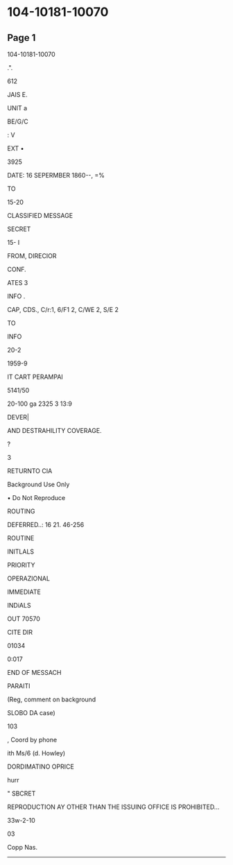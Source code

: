 # 104-10181-10070

## Page 1

104-10181-10070

.".

612

JAIS E.

UNIT a

BE/G/C

: V

EXT •

3925

DATE: 16 SEPERMBER 1860--, =%

TO

15-20

CLASSIFIED MESSAGE

SECRET

15- I

FROM, DIRECIOR

CONF.

ATES 3

INFO .

CAP, CDS., C/r:1, 6/F1 2, C/WE 2, S/E 2

TO

INFO

20-2

1959-9

IT CART PERAMPAI

5141/50

20-100 ga 2325 3 13:9

DEVER|

AND DESTRAHILITY COVERAGE.

?

3

RETURNTO CIA

Background Use Only

• Do Not Reproduce

ROUTING

DEFERRED..: 16 21. 46-256

ROUTINE

INITLALS

PRIORITY

OPERAZIONAL

IMMEDIATE

INDiALS

OUT 70570

CITE DIR

01034

0:017

END OF MESSACH

PARAITI

(Reg, comment on background

SLOBO DA case)

103

, Coord by phone

ith Ms/6 (d. Howley)

DORDIMATINO OPRICE

hurr

" SBCRET

REPRODUCTION AY OTHER THAN THE ISSUING OFFICE IS PROHIBITED...

33w-2-10

03

Copp Nas.

---


